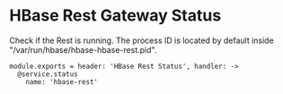 
# HBase Rest Gateway Status

Check if the Rest is running. The process ID is located by default inside
"/var/run/hbase/hbase-hbase-rest.pid".

    module.exports = header: 'HBase Rest Status', handler: ->
      @service.status
        name: 'hbase-rest'
